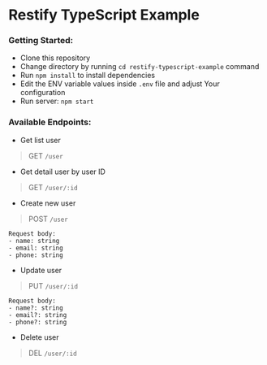 # Restify TypeScript Example
### Getting Started:
- Clone this repository
- Change directory by running `cd restify-typescript-example` command
- Run `npm install` to install dependencies
- Edit the ENV variable values inside `.env` file and adjust Your configuration
- Run server: `npm start`

### Available Endpoints:
- Get list user
> GET `/user`

- Get detail user by user ID
> GET `/user/:id`

- Create new user
> POST `/user`
```
Request body:
- name: string
- email: string
- phone: string
```

- Update user
> PUT `/user/:id`
```
Request body:
- name?: string
- email?: string
- phone?: string
```

- Delete user
> DEL `/user/:id`